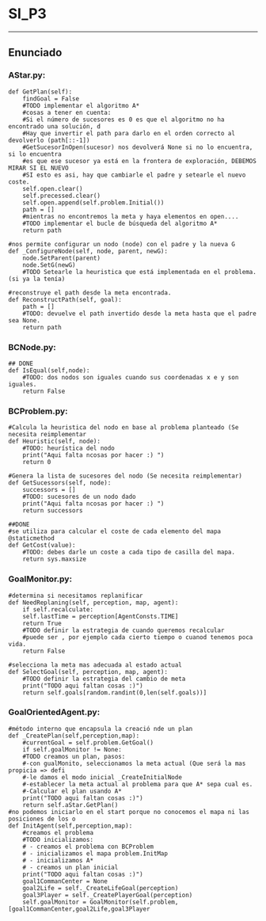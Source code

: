 # SI_P3
---
## Enunciado
### AStar.py:
    def GetPlan(self):
        findGoal = False
        #TODO implementar el algoritmo A*
        #cosas a tener en cuenta:
        #Si el número de sucesores es 0 es que el algoritmo no ha encontrado una solución, d
        #Hay que invertir el path para darlo en el orden correcto al devolverlo (path[::-1])
        #GetSucesorInOpen(sucesor) nos devolverá None si no lo encuentra, si lo encuentra
        #es que ese sucesor ya está en la frontera de exploración, DEBEMOS MIRAR SI EL NUEVO
        #SI esto es asi, hay que cambiarle el padre y setearle el nuevo coste.
        self.open.clear()
        self.precessed.clear()
        self.open.append(self.problem.Initial())
        path = []
        #mientras no encontremos la meta y haya elementos en open....
        #TODO implementar el bucle de búsqueda del algoritmo A*
        return path
    
    #nos permite configurar un nodo (node) con el padre y la nueva G
    def _ConfigureNode(self, node, parent, newG):
        node.SetParent(parent)
        node.SetG(newG)
        #TODO Setearle la heuristica que está implementada en el problema. (si ya la tenía)

    #reconstruye el path desde la meta encontrada.
    def ReconstructPath(self, goal):
        path = []
        #TODO: devuelve el path invertido desde la meta hasta que el padre sea None.
        return path

### BCNode.py:
    ## DONE
    def IsEqual(self,node):
        #TODO: dos nodos son iguales cuando sus coordenadas x e y son iguales.
        return False

### BCProblem.py:
    #Calcula la heuristica del nodo en base al problema planteado (Se necesita reimplementar
    def Heuristic(self, node):
        #TODO: heurística del nodo
        print("Aqui falta ncosas por hacer :) ")
        return 0
    
    #Genera la lista de sucesores del nodo (Se necesita reimplementar)
    def GetSucessors(self, node):
        successors = []
        #TODO: sucesores de un nodo dado
        print("Aqui falta ncosas por hacer :) ")
        return successors

    ##DONE    
    #se utiliza para calcular el coste de cada elemento del mapa
    @staticmethod
    def GetCost(value):
        #TODO: debes darle un coste a cada tipo de casilla del mapa.
        return sys.maxsize

### GoalMonitor.py:
    #determina si necesitamos replanificar
    def NeedReplaning(self, perception, map, agent):
        if self.recalculate:
        self.lastTime = perception[AgentConsts.TIME]
        return True
        #TODO definir la estrategia de cuando queremos recalcular
        #puede ser , por ejemplo cada cierto tiempo o cuanod tenemos poca vida.
        return False
        
    #selecciona la meta mas adecuada al estado actual
    def SelectGoal(self, perception, map, agent):
        #TODO definir la estrategia del cambio de meta
        print("TODO aqui faltan cosas :)")
        return self.goals[random.randint(0,len(self.goals))]

### GoalOrientedAgent.py:
    #método interno que encapsula la creació nde un plan
    def _CreatePlan(self,perception,map):
        #currentGoal = self.problem.GetGoal()
        if self.goalMonitor != None:
        #TODO creamos un plan, pasos:
        #-con gualMonito, seleccionamos la meta actual (Que será la mas propicia => defi
        #-le damos el modo inicial _CreateInitialNode
        #-establecer la meta actual al problema para que A* sepa cual es.
        #-Calcular el plan usando A*
        print("TODO aqui faltan cosas :)")
        return self.aStar.GetPlan()
    #no podemos iniciarlo en el start porque no conocemos el mapa ni las posiciones de los o
    def InitAgent(self,perception,map):
        #creamos el problema
        #TODO inicializamos:
        # - creamos el problema con BCProblem
        # - inicializamos el mapa problem.InitMap
        # - inicializamos A*
        # - creamos un plan inicial
        print("TODO aqui faltan cosas :)")
        goal1CommanCenter = None
        goal2Life = self._CreateLifeGoal(perception)
        goal3Player = self._CreatePlayerGoal(perception)
        self.goalMonitor = GoalMonitor(self.problem,[goal1CommanCenter,goal2Life,goal3Player
